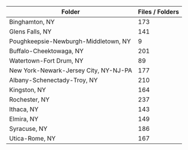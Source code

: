 | Folder                                |   Files / Folders |
|---------------------------------------|-------------------|
| Binghamton, NY                        |               173 |
| Glens Falls, NY                       |               141 |
| Poughkeepsie-Newburgh-Middletown, NY  |                 9 |
| Buffalo-Cheektowaga, NY               |               201 |
| Watertown-Fort Drum, NY               |                89 |
| New York-Newark-Jersey City, NY-NJ-PA |               177 |
| Albany-Schenectady-Troy, NY           |               210 |
| Kingston, NY                          |               164 |
| Rochester, NY                         |               237 |
| Ithaca, NY                            |               143 |
| Elmira, NY                            |               149 |
| Syracuse, NY                          |               186 |
| Utica-Rome, NY                        |               167 |